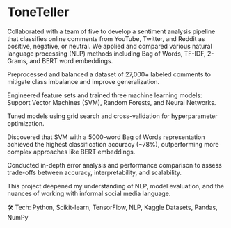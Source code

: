 # ToneTeller

Collaborated with a team of five to develop a sentiment analysis pipeline that classifies online comments from YouTube, Twitter, and Reddit as positive, negative, or neutral. We applied and compared various natural language processing (NLP) methods including Bag of Words, TF-IDF, 2-Grams, and BERT word embeddings.

Preprocessed and balanced a dataset of 27,000+ labeled comments to mitigate class imbalance and improve generalization.

Engineered feature sets and trained three machine learning models: Support Vector Machines (SVM), Random Forests, and Neural Networks.

Tuned models using grid search and cross-validation for hyperparameter optimization.

Discovered that SVM with a 5000-word Bag of Words representation achieved the highest classification accuracy (~78%), outperforming more complex approaches like BERT embeddings.

Conducted in-depth error analysis and performance comparison to assess trade-offs between accuracy, interpretability, and scalability.

This project deepened my understanding of NLP, model evaluation, and the nuances of working with informal social media language.

🛠 Tech: Python, Scikit-learn, TensorFlow, NLP, Kaggle Datasets, Pandas, NumPy
